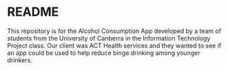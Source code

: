 # README #

This repository is for the Alcohol Consumption App developed by a team of students from the University of Canberra in the Information Technology Project class. Our client was ACT Health services and they wanted to see if an app could be used to help reduce binge drinking among younger drinkers.









